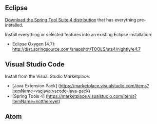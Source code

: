 ## Eclipse

[Download the Spring Tool Suite 4 distribution](http://dist.springsource.com/snapshot/STS4/nightly-distributions.html) that has everything pre-installed.

Install everything or selected features into an existing Eclipse installation:
* Eclipse Oxygen (4.7): http://dist.springsource.com/snapshot/TOOLS/sts4/nightly/e4.7

## Visual Studio Code

Install from the Visual Studio Marketplace:
* [Java Extension Pack] (https://marketplace.visualstudio.com/items?itemName=vscjava.vscode-java-pack)
* [Spring Tools 4] (https://marketplace.visualstudio.com/items?itemName=notthereyet)

## Atom
